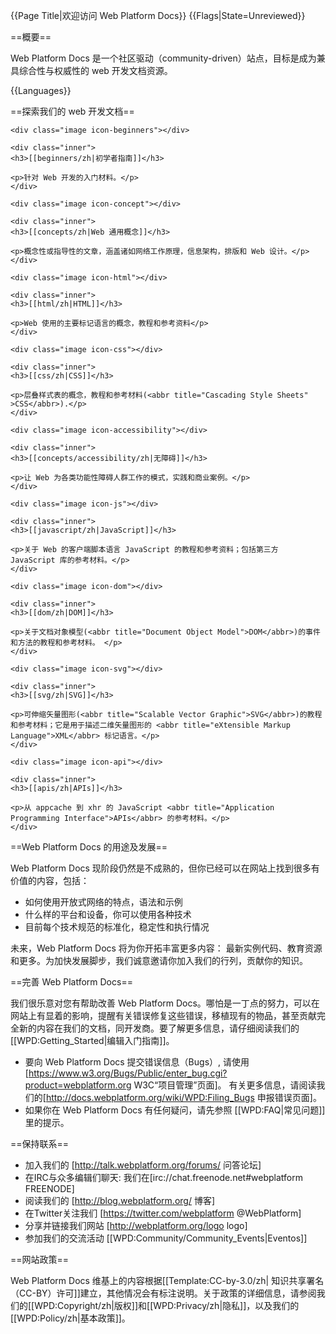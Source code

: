 {{Page Title|欢迎访问 Web Platform Docs}}
{{Flags|State=Unreviewed}}

==概要==

Web Platform Docs 是一个社区驱动（community-driven）站点，目标是成为兼具综合性与权威性的 web 开发文档资源。

{{Languages}}

==探索我们的 web 开发文档==

<div class="topic-container">

  <div class="long-topic">
  
    <div class="image icon-beginners"></div>
    
    <div class="inner">
    <h3>[[beginners/zh|初学者指南]]</h3>
    
    <p>针对 Web 开发的入门材料。</p>
    </div>
  
  </div>
  
  <div class="long-topic">
  
    <div class="image icon-concept"></div>
    
    <div class="inner">
    <h3>[[concepts/zh|Web 通用概念]]</h3>
    
    <p>概念性或指导性的文章，涵盖诸如网络工作原理，信息架构，排版和 Web 设计。</p>
    </div>
  
  </div>
 
  <div class="long-topic">
  
    <div class="image icon-html"></div>
    
    <div class="inner">
    <h3>[[html/zh|HTML]]</h3>
    
    <p>Web 使用的主要标记语言的概念，教程和参考资料</p>
    </div>
  
  </div>
  
  <div class="long-topic">
  
    <div class="image icon-css"></div>
    
    <div class="inner">
    <h3>[[css/zh|CSS]]</h3>
    
    <p>层叠样式表的概念，教程和参考材料(<abbr title="Cascading Style Sheets" >CSS</abbr>).</p>
    </div>
  
  </div>
  
  <div class="long-topic">
  
    <div class="image icon-accessibility"></div>
    
    <div class="inner">
    <h3>[[concepts/accessibility/zh|无障碍]]</h3>
    
    <p>让 Web 为各类功能性障碍人群工作的模式，实践和商业案例。</p>
    </div>
  
  </div>
  
  <div class="long-topic">
  
    <div class="image icon-js"></div>
    
    <div class="inner">
    <h3>[[javascript/zh|JavaScript]]</h3>
    
    <p>关于 Web 的客户端脚本语言 JavaScript 的教程和参考资料；包括第三方 JavaScript 库的参考材料。</p>
    </div>
  
  </div>
  
  <div class="long-topic">
  
    <div class="image icon-dom"></div>
    
    <div class="inner">
    <h3>[[dom/zh|DOM]]</h3>
    
    <p>关于文档对象模型(<abbr title="Document Object Model">DOM</abbr>)的事件和方法的教程和参考材料。 </p>
    </div>
  
  </div>

  <div class="long-topic">
  
    <div class="image icon-svg"></div>
    
    <div class="inner">
    <h3>[[svg/zh|SVG]]</h3>
    
    <p>可伸缩矢量图形(<abbr title="Scalable Vector Graphic">SVG</abbr>)的教程和参考材料；它是用于描述二维矢量图形的 <abbr title="eXtensible Markup Language">XML</abbr> 标记语言。</p>
    </div>
  
  </div>

  <div class="long-topic">
  
    <div class="image icon-api"></div>
    
    <div class="inner">
    <h3>[[apis/zh|APIs]]</h3>
    
    <p>从 appcache 到 xhr 的 JavaScript <abbr title="Application Programming Interface">APIs</abbr> 的参考材料。</p>
    </div>
  
  </div>

</div>

<div class="clearfixboth"></div>


==Web Platform Docs 的用途及发展==

Web Platform Docs 现阶段仍然是不成熟的，但你已经可以在网站上找到很多有价值的内容，包括：

* 如何使用开放式网络的特点，语法和示例
* 什么样的平台和设备，你可以使用各种技术
* 目前每个技术规范的标准化，稳定性和执行情况

未来，Web Platform Docs 将为你开拓丰富更多内容：
最新实例代码、教育资源和更多。为加快发展脚步，我们诚意邀请你加入我们的行列，贡献你的知识。

==完善 Web Platform Docs==

我们很乐意对您有帮助改善 Web Platform Docs。哪怕是一丁点的努力，可以在网站上有显着的影响，提醒有关错误修复这些错误，移植现有的物品，甚至贡献完全新的内容在我们的文档，同开发商。要了解更多信息，请仔细阅读我们的[[WPD:Getting_Started|编辑入门指南]]。

* 要向 Web Platform Docs 提交错误信息（<abbr>Bugs</abbr>）, 请使用 [https://www.w3.org/Bugs/Public/enter_bug.cgi?product=webplatform.org W3C“项目管理”页面]。 有关更多信息，请阅读我们的[http://docs.webplatform.org/wiki/WPD:Filing_Bugs 申报错误页面]。 
* 如果你在 Web Platform Docs 有任何疑问，请先参照 [[WPD:FAQ|常见问题]]里的提示。


==保持联系==

* 加入我们的 [http://talk.webplatform.org/forums/ 问答论坛]
* 在<abbr>IRC</abbr>与众多编辑们聊天: 我们在[irc://chat.freenode.net#webplatform FREENODE]
* 阅读我们的 [http://blog.webplatform.org/ 博客]
* 在Twitter关注我们 [https://twitter.com/webplatform @WebPlatform]
* 分享并链接我们网站 [http://webplatform.org/logo logo]
* 参加我们的交流活动 [[WPD:Community/Community_Events|Eventos]]

==网站政策==

Web Platform Docs 维基上的内容根据[[Template:CC-by-3.0/zh| 知识共享署名（CC-BY）许可]]建立，其他情况会有标注说明。关于政策的详细信息，请参阅我们的[[WPD:Copyright/zh|版权]]和[[WPD:Privacy/zh|隐私]]，以及我们的[[WPD:Policy/zh|基本政策]]。